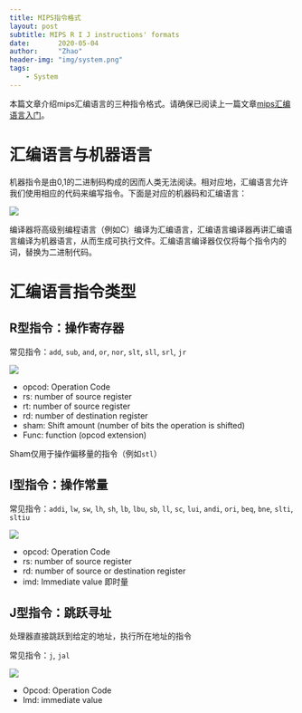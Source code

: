 ```yaml
---
title: MIPS指令格式
layout: post
subtitle: MIPS R I J instructions' formats
date:       2020-05-04
author:     "Zhao"
header-img: "img/system.png"
tags: 
    - System
---
```


本篇文章介绍mips汇编语言的三种指令格式。请确保已阅读上一篇文章[mips汇编语言入门](https://valeeraz.github.io/2019/09/28/architecture-mips/)。

# 汇编语言与机器语言

机器指令是由0,1的二进制码构成的因而人类无法阅读。相对应地，汇编语言允许我们使用相应的代码来编写指令。下面是对应的机器码和汇编语言：

![](https://raw.githubusercontent.com/valeeraZ/-image-host/master/Screenshot%202020-05-04%20at%2017.24.00.png?token=AJLBRHCFS2TDFD27ZKMRUKS6WA7LK)

编译器将高级别编程语言（例如C）编译为汇编语言，汇编语言编译器再讲汇编语言编译为机器语言，从而生成可执行文件。汇编语言编译器仅仅将每个指令内的词，替换为二进制代码。



# 汇编语言指令类型

## R型指令：操作寄存器

常见指令：`add`,  `sub`, `and`, `or`, `nor`, `slt`, `sll`, `srl`, `jr` 

![](https://raw.githubusercontent.com/valeeraZ/-image-host/master/Screenshot%202020-05-04%20at%2017.46.29.png?token=AJLBRHGQTP7OVFPNSPN3U526WA7MS)

- opcod: Operation Code
- rs: number of source register
- rt: number of source register
- rd: number of destination register
- sham: Shift amount (number of bits the operation is shifted)
- Func: function (opcod extension)

Sham仅用于操作偏移量的指令（例如`stl`）

## I型指令：操作常量

常见指令：`addi`, `lw`, `sw`, `lh`, `sh`, `lb`, `lbu`, `sb`, `ll`, `sc`, `lui`, `andi`, `ori`, `beq`, `bne`, `slti`, `sltiu`

![](https://raw.githubusercontent.com/valeeraZ/-image-host/master/Screenshot%202020-05-04%20at%2018.11.53.png?token=AJLBRHCWAJCSSV6TN2G4NUK6WA7Q6)

- opcod: Operation Code
- rs: number of source register
- rd: number of source or destination register
- imd: Immediate value 即时量



## J型指令：跳跃寻址

处理器直接跳跃到给定的地址，执行所在地址的指令

常见指令：`j`, `jal`

![](https://raw.githubusercontent.com/valeeraZ/-image-host/master/20200504183555.png)

- Opcod: Operation Code
- Imd: immediate value